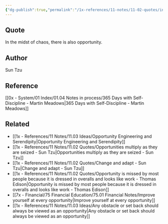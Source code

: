 ```yaml
---
{"dg-publish":true,"permalink":"/1x-references/11-notes/11-02-quotes/in-the-midst-of-chaos-there-is-also-opportunity-sun-tzu/","title":"quote","created":"2024-02-19T20:33:08.987+03:00","updated":"2024-02-19T20:34:40.606+03:00"}
---
```



## Quote
In the midst of chaos, there is also opportunity.

## Author
Sun Tzu

## Reference
[[0x - System/01 Index/01.04 Notes in process/365 Days with Self-Discipline - Martin Meadows\|365 Days with Self-Discipline - Martin Meadows]]

## Related
- [[1x - References/11 Notes/11.03 Ideas/Opportunity Engineering and Serendipity\|Opportunity Engineering and Serendipity]]
- [[1x - References/11 Notes/11.02 Quotes/Opportunities multiply as they are seized - Sun Tzu\|Opportunities multiply as they are seized - Sun Tzu]]
- [[1x - References/11 Notes/11.02 Quotes/Change and adapt - Sun Tzu\|Change and adapt - Sun Tzu]]
- [[1x - References/11 Notes/11.02 Quotes/Opportunity is missed by most people because it is dressed in overalls and looks like work - Thomas Edison\|Opportunity is missed by most people because it is dressed in overalls and looks like work - Thomas Edison]]
- [[7x - Financial/75 Financial Education/75.01 Financial Notes/Improve yourself at every opportunity\|Improve yourself at every opportunity]]
- [[1x - References/11 Notes/11.03 Ideas/Any obstacle or set back should always be viewed as an opportunity\|Any obstacle or set back should always be viewed as an opportunity]]